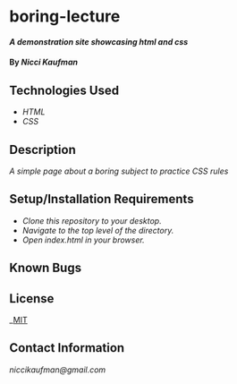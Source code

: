 # boring-lecture

#### _A demonstration site showcasing html and css_

#### By _**Nicci Kaufman**_

## Technologies Used

* _HTML_
* _CSS_

## Description

_A simple page about a boring subject to practice CSS rules_

## Setup/Installation Requirements

* _Clone this repository to your desktop._
* _Navigate to the top level of the directory._
* _Open index.html in your browser._


## Known Bugs


## License

_[MIT](https://en.wikipedia.org/wiki/MIT_License)

## Contact Information

_niccikaufman@gmail.com_